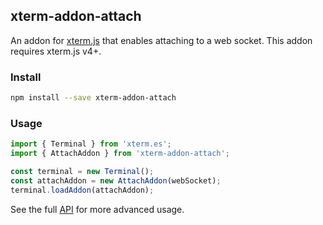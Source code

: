 ## xterm-addon-attach

An addon for [xterm.js](https://github.com/xtermjs/xterm.js) that enables attaching to a web socket. This addon requires xterm.js v4+.

### Install

```bash
npm install --save xterm-addon-attach
```

### Usage

```ts
import { Terminal } from 'xterm.es';
import { AttachAddon } from 'xterm-addon-attach';

const terminal = new Terminal();
const attachAddon = new AttachAddon(webSocket);
terminal.loadAddon(attachAddon);
```

See the full [API](https://github.com/xtermjs/xterm.js/blob/master/addons/xterm-addon-attach/typings/xterm-addon-attach.d.ts) for more advanced usage.
